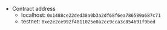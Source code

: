 -   Contract address
    -   localhost: `0x1488ce22ded38a0b3a2df68f6ea786589a687c71`
    -   testnet: `0xe2e2ce992f4811025e0a2cc9cca3c854691f9bed`
